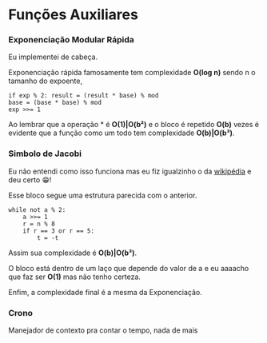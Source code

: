 # Funções Auxiliares

### Exponenciação Modular Rápida
Eu implementei de cabeça.

Exponenciação rápida famosamente tem complexidade **O(log n)** sendo n o tamanho do expoente, 
```
if exp % 2: result = (result * base) % mod      
base = (base * base) % mod
exp >>= 1
```

Ao lembrar que a operação * é **O(1)|O(b²)** e o bloco é repetido **O(b)** vezes é evidente que a função como um todo tem complexidade **O(b)|O(b³)**.

### Simbolo de Jacobi
Eu não entendi como isso funciona mas eu fiz igualzinho o da [wikipédia](https://en.wikipedia.org/wiki/Jacobi_symbol#Implementation_in_C++) e deu certo 😁!

Esse bloco segue uma estrutura parecida com o anterior.

```
while not a % 2:
    a >>= 1
    r = n % 8
    if r == 3 or r == 5:
        t = -t
```

Assim sua complexidade é **O(b)|O(b³)**.

O bloco está dentro de um laço que depende do valor de a e eu aaaacho que faz ser **O(1)** mas não tenho certeza.

Enfim, a complexidade final é a mesma da Exponenciação.

### Crono
Manejador de contexto pra contar o tempo, nada de mais
